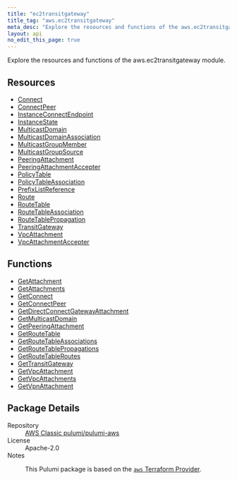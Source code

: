 ```yaml
---
title: "ec2transitgateway"
title_tag: "aws.ec2transitgateway"
meta_desc: "Explore the resources and functions of the aws.ec2transitgateway module."
layout: api
no_edit_this_page: true
---
```


<!-- WARNING: this file was generated by Pulumi Docs Generator. -->
<!-- Do not edit by hand unless you're certain you know what you are doing! -->

Explore the resources and functions of the aws.ec2transitgateway module.

<h2 id="resources">Resources</h2>
<ul class="api">
    <li><a href="connect/" title="Connect"><span class="api-symbol api-symbol--resource"></span>Connect</a></li>
    <li><a href="connectpeer/" title="ConnectPeer"><span class="api-symbol api-symbol--resource"></span>ConnectPeer</a></li>
    <li><a href="instanceconnectendpoint/" title="InstanceConnectEndpoint"><span class="api-symbol api-symbol--resource"></span>InstanceConnectEndpoint</a></li>
    <li><a href="instancestate/" title="InstanceState"><span class="api-symbol api-symbol--resource"></span>InstanceState</a></li>
    <li><a href="multicastdomain/" title="MulticastDomain"><span class="api-symbol api-symbol--resource"></span>MulticastDomain</a></li>
    <li><a href="multicastdomainassociation/" title="MulticastDomainAssociation"><span class="api-symbol api-symbol--resource"></span>MulticastDomainAssociation</a></li>
    <li><a href="multicastgroupmember/" title="MulticastGroupMember"><span class="api-symbol api-symbol--resource"></span>MulticastGroupMember</a></li>
    <li><a href="multicastgroupsource/" title="MulticastGroupSource"><span class="api-symbol api-symbol--resource"></span>MulticastGroupSource</a></li>
    <li><a href="peeringattachment/" title="PeeringAttachment"><span class="api-symbol api-symbol--resource"></span>PeeringAttachment</a></li>
    <li><a href="peeringattachmentaccepter/" title="PeeringAttachmentAccepter"><span class="api-symbol api-symbol--resource"></span>PeeringAttachmentAccepter</a></li>
    <li><a href="policytable/" title="PolicyTable"><span class="api-symbol api-symbol--resource"></span>PolicyTable</a></li>
    <li><a href="policytableassociation/" title="PolicyTableAssociation"><span class="api-symbol api-symbol--resource"></span>PolicyTableAssociation</a></li>
    <li><a href="prefixlistreference/" title="PrefixListReference"><span class="api-symbol api-symbol--resource"></span>PrefixListReference</a></li>
    <li><a href="route/" title="Route"><span class="api-symbol api-symbol--resource"></span>Route</a></li>
    <li><a href="routetable/" title="RouteTable"><span class="api-symbol api-symbol--resource"></span>RouteTable</a></li>
    <li><a href="routetableassociation/" title="RouteTableAssociation"><span class="api-symbol api-symbol--resource"></span>RouteTableAssociation</a></li>
    <li><a href="routetablepropagation/" title="RouteTablePropagation"><span class="api-symbol api-symbol--resource"></span>RouteTablePropagation</a></li>
    <li><a href="transitgateway/" title="TransitGateway"><span class="api-symbol api-symbol--resource"></span>TransitGateway</a></li>
    <li><a href="vpcattachment/" title="VpcAttachment"><span class="api-symbol api-symbol--resource"></span>VpcAttachment</a></li>
    <li><a href="vpcattachmentaccepter/" title="VpcAttachmentAccepter"><span class="api-symbol api-symbol--resource"></span>VpcAttachmentAccepter</a></li>
</ul>

<h2 id="functions">Functions</h2>
<ul class="api">
    <li><a href="getattachment/" title="GetAttachment"><span class="api-symbol api-symbol--function"></span>GetAttachment</a></li>
    <li><a href="getattachments/" title="GetAttachments"><span class="api-symbol api-symbol--function"></span>GetAttachments</a></li>
    <li><a href="getconnect/" title="GetConnect"><span class="api-symbol api-symbol--function"></span>GetConnect</a></li>
    <li><a href="getconnectpeer/" title="GetConnectPeer"><span class="api-symbol api-symbol--function"></span>GetConnectPeer</a></li>
    <li><a href="getdirectconnectgatewayattachment/" title="GetDirectConnectGatewayAttachment"><span class="api-symbol api-symbol--function"></span>GetDirectConnectGatewayAttachment</a></li>
    <li><a href="getmulticastdomain/" title="GetMulticastDomain"><span class="api-symbol api-symbol--function"></span>GetMulticastDomain</a></li>
    <li><a href="getpeeringattachment/" title="GetPeeringAttachment"><span class="api-symbol api-symbol--function"></span>GetPeeringAttachment</a></li>
    <li><a href="getroutetable/" title="GetRouteTable"><span class="api-symbol api-symbol--function"></span>GetRouteTable</a></li>
    <li><a href="getroutetableassociations/" title="GetRouteTableAssociations"><span class="api-symbol api-symbol--function"></span>GetRouteTableAssociations</a></li>
    <li><a href="getroutetablepropagations/" title="GetRouteTablePropagations"><span class="api-symbol api-symbol--function"></span>GetRouteTablePropagations</a></li>
    <li><a href="getroutetableroutes/" title="GetRouteTableRoutes"><span class="api-symbol api-symbol--function"></span>GetRouteTableRoutes</a></li>
    <li><a href="gettransitgateway/" title="GetTransitGateway"><span class="api-symbol api-symbol--function"></span>GetTransitGateway</a></li>
    <li><a href="getvpcattachment/" title="GetVpcAttachment"><span class="api-symbol api-symbol--function"></span>GetVpcAttachment</a></li>
    <li><a href="getvpcattachments/" title="GetVpcAttachments"><span class="api-symbol api-symbol--function"></span>GetVpcAttachments</a></li>
    <li><a href="getvpnattachment/" title="GetVpnAttachment"><span class="api-symbol api-symbol--function"></span>GetVpnAttachment</a></li>
</ul>

<h2 id="package-details">Package Details</h2>
<dl class="package-details">
	<dt>Repository</dt>
	<dd><a href="https://github.com/pulumi/pulumi-aws">AWS Classic pulumi/pulumi-aws</a></dd>
	<dt>License</dt>
	<dd>Apache-2.0</dd>
	<dt>Notes</dt>
	<dd><p>This Pulumi package is based on the <a href="https://github.com/hashicorp/terraform-provider-aws"><code>aws</code> Terraform Provider</a>.</p>
</dd>
</dl>

